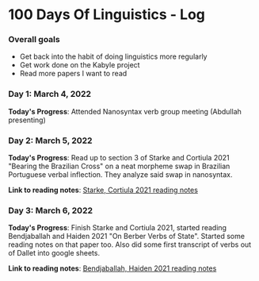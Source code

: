 # 100 Days Of Linguistics - Log

### Overall goals
- Get back into the habit of doing linguistics more regularly
- Get work done on the Kabyle project
- Read more papers I want to read

### Day 1: March 4, 2022 

**Today's Progress**: Attended Nanosyntax verb group meeting (Abdullah presenting)

### Day 2: March 5, 2022 

**Today's Progress**: Read up to section 3 of Starke and Cortiula 2021 "Bearing the Brazilian Cross" on a neat morpheme swap in Brazilian Portuguese verbal inflection. They analyze said swap in nanosyntax.

**Link to reading notes**: [Starke, Cortiula 2021 reading notes](https://github.com/nbbaier/Dendron/blob/968e7774168d1772fe5d2740da0c472f5da19f19/vault/reading.starke-cortiula-2021.md)

### Day 3: March 6, 2022

**Today's Progress**: Finish Starke and Cortiula 2021, started reading Bendjaballah and Haiden 2021 "On Berber Verbs of State". Started some reading notes on that paper too. Also did some first transcript of verbs out of Dallet into google sheets.

**Link to reading notes**: [Bendjaballah, Haiden 2021 reading notes](https://github.com/nbbaier/Dendron/blob/968e7774168d1772fe5d2740da0c472f5da19f19/vault/reading.bendjaballah-haiden-2021.md)
